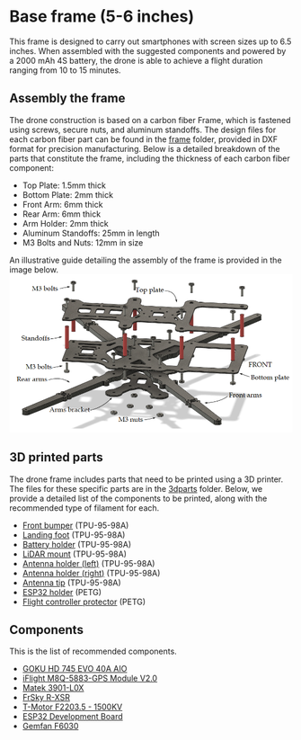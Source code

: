 # Base frame (5-6 inches)
This frame is designed to carry out smartphones with screen sizes up to 6.5 inches. When assembled with the suggested components and powered by a 2000 mAh 4S battery, the drone is able to achieve a flight duration ranging from 10 to 15 minutes.
## Assembly the frame
The drone construction is based on a carbon fiber Frame, which is fastened using screws, secure nuts, and aluminum standoffs. The design files for each carbon fiber part can be found in the [frame](frame) folder, provided in DXF format for precision manufacturing. Below is a detailed breakdown of the parts that constitute the frame, including the thickness of each carbon fiber component:
* Top Plate: 1.5mm thick
* Bottom Plate: 2mm thick
* Front Arm: 6mm thick
* Rear Arm: 6mm thick
* Arm Holder: 2mm thick
* Aluminum Standoffs: 25mm in length
* M3 Bolts and Nuts: 12mm in size

An illustrative guide detailing the assembly of the frame is provided in the image below. 
![Connections](images/frame.png)

## 3D printed parts
The drone frame includes parts that need to be printed using a 3D printer. The files for these specific parts are in the [3dparts](3dparts) folder. Below, we provide a detailed list of the components to be printed, along with the recommended type of filament for each. 
* [Front bumper](3dparts/tpu-front_bumper.stl) (TPU-95-98A) 
* [Landing foot](3dparts/tpu-landing_foot.stl) (TPU-95-98A)
* [Battery holder](3dparts/tpu-battery_holder.stl) (TPU-95-98A)
* [LiDAR mount](3dparts/tpu-lidar_mount.stl) (TPU-95-98A)
* [Antenna holder (left)](3dparts/tpu-antenna_holder_left.stl) (TPU-95-98A)
* [Antenna holder (right)](3dparts/tpu-antenna_holder_right.stl) (TPU-95-98A)
* [Antenna tip](3dparts/tpu-antenna_tip.stl) (TPU-95-98A)
* [ESP32 holder](3dparts/petg-esp32_holder.stl) (PETG)
* [Flight controller protector](3dparts/petg-fc_protector.stl) (PETG)

## Components
This is the list of recommended components. 
- [GOKU HD 745 EVO 40A AIO](https://flywoo.net/products/goku-hd745-evo-40a-aio-bl_32-dji-plus-play)
- [iFlight M8Q-5883-GPS Module V2.0](https://newbeedrone.com/products/iflight-m8q-5883-gps-and-compass-v2-0)
- [Matek 3901-L0X](http://www.mateksys.com/?portfolio=3901-l0x)
- [FrSky R-XSR](https://www.frsky-rc.com/product/r-xsr/)
- [T-Motor F2203.5 - 1500KV](https://store.tmotor.com/product/f2203_5-fpv-motor.html) 
- [ESP32 Development Board](https://www.espressif.com/en/products/devkits/esp32-devkitc)
- [Gemfan F6030](https://www.getfpv.com/gemfan-floppy-proppy-f6030-3-blade-propeller-set-of-4.html)

